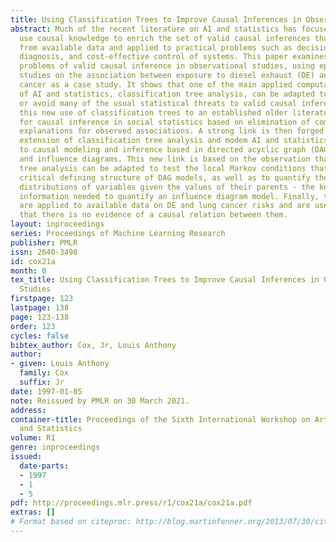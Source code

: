 ```yaml
---
title: Using Classification Trees to Improve Causal Inferences in Observational Studies
abstract: Much of the recent literature on AI and statistics has focused on how to
  use causal knowledge to enrich the set of valid causal inferences that can be drawn
  from available data and applied to practical problems such as decision-making, probabilistic
  diagnosis, and cost-effective control of systems. This paper examines classical
  problems of valid causal inference in observational studies, using epidemiological
  studies on the association between exposure to diesel exhaust (DE) and risk of lung
  cancer as a case study. It shows that one of the main applied computational tools
  of AI and statistics, classification tree analysis, can be adapted to help control
  or avoid many of the usual statistical threats to valid causal inference, and links
  this new use of classification trees to an established older literature on techniques
  for causal inference in social statistics based on elimination of competing (non-causal)
  explanations for observed associations. A strong link is then forged between an
  extension of classification tree analysis and modem AI and statistics approaches
  to causal modeling and inference based in directed acyclic graph (DAG) causal models
  and influence diagrams. This new link is based on the observation that classification
  tree analysis can be adapted to test the local Markov conditions that provide the
  critical defining structure of DAG models, as well as to quantify the conditional
  distributions of variables given the values of their parents - the key numerical
  information needed to quantify an influence diagram model. Finally, these insights
  are applied to available data on DE and lung cancer risks and are used to conclude
  that there is no evidence of a causal relation between them.
layout: inproceedings
series: Proceedings of Machine Learning Research
publisher: PMLR
issn: 2640-3498
id: cox21a
month: 0
tex_title: Using Classification Trees to Improve Causal Inferences in Observational
  Studies
firstpage: 123
lastpage: 138
page: 123-138
order: 123
cycles: false
bibtex_author: Cox, Jr, Louis Anthony
author:
- given: Louis Anthony
  family: Cox
  suffix: Jr
date: 1997-01-05
note: Reissued by PMLR on 30 March 2021.
address:
container-title: Proceedings of the Sixth International Workshop on Artificial Intelligence
  and Statistics
volume: R1
genre: inproceedings
issued:
  date-parts:
  - 1997
  - 1
  - 5
pdf: http://proceedings.mlr.press/r1/cox21a/cox21a.pdf
extras: []
# Format based on citeproc: http://blog.martinfenner.org/2013/07/30/citeproc-yaml-for-bibliographies/
---
```

